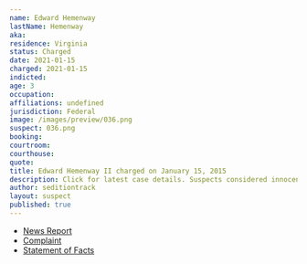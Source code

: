 ```yaml
---
name: Edward Hemenway
lastName: Hemenway
aka:
residence: Virginia
status: Charged
date: 2021-01-15
charged: 2021-01-15
indicted:
age: 3
occupation:
affiliations: undefined
jurisdiction: Federal
image: /images/preview/036.png
suspect: 036.png
booking:
courtroom:
courthouse:
quote:
title: Edward Hemenway II charged on January 15, 2015
description: Click for latest case details. Suspects considered innocent until proven guilty.
author: seditiontrack
layout: suspect
published: true
---
```

- [News Report](https://www.whas11.com/article/news/crime/kentucky-capitol-riot-arrests-bauer/417-51b5098f-25b0-41f7-898b-37616e64dc5d)
- [Complaint](https://www.justice.gov/opa/page/file/1355726/download)
- [Statement of Facts](https://www.justice.gov/opa/page/file/1355721/download)
